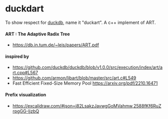 # duckdart
To show respect for [duckdb](https://github.com/duckdb/duckdb), name it "duckart". A c++ implement of ART.

#### ART : The Adaptive Radix Tree
* https://db.in.tum.de/~leis/papers/ART.pdf

#### inspired by 
* https://github.com/duckdb/duckdb/blob/v1.0.0/src/execution/index/art/art.cpp#L567
* https://github.com/armon/libart/blob/master/src/art.c#L549
* Fast Efficient Fixed-Size Memory Pool  https://arxiv.org/pdf/2210.16471

#### Prefix visualization
* https://excalidraw.com/#json=j82LsakzJavwgGoMVahmw,2588fKf6RuZrpgGG-IjzbQ
